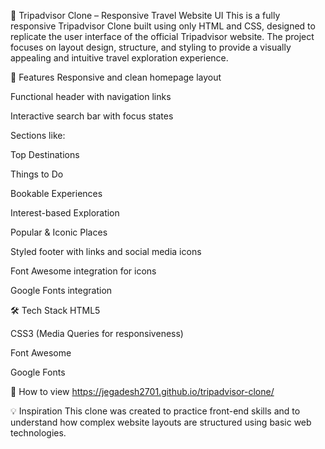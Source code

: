 🧭 Tripadvisor Clone – Responsive Travel Website UI
This is a fully responsive Tripadvisor Clone built using only HTML and CSS, designed to replicate the user interface of the official Tripadvisor website. The project focuses on layout design, structure, and styling to provide a visually appealing and intuitive travel exploration experience.

🌟 Features
Responsive and clean homepage layout

Functional header with navigation links

Interactive search bar with focus states

Sections like:

Top Destinations

Things to Do

Bookable Experiences

Interest-based Exploration

Popular & Iconic Places

Styled footer with links and social media icons

Font Awesome integration for icons

Google Fonts integration

🛠️ Tech Stack
HTML5

CSS3 (Media Queries for responsiveness)

Font Awesome

Google Fonts




📌 How to view
https://jegadesh2701.github.io/tripadvisor-clone/

💡 Inspiration
This clone was created to practice front-end skills and to understand how complex website layouts are structured using basic web technologies.
